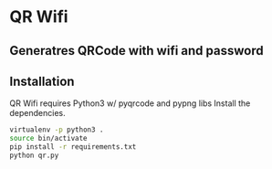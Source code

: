 # QR Wifi
## Generatres QRCode with wifi and password

## Installation
QR Wifi requires Python3 w/ pyqrcode and pypng libs
Install the dependencies.
```sh
virtualenv -p python3 .
source bin/activate
pip install -r requirements.txt
python qr.py
```
